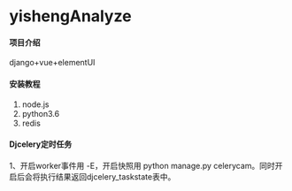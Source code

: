 # yishengAnalyze

#### 项目介绍
django+vue+elementUI

#### 安装教程

1. node.js
2. python3.6
3. redis

#### Djcelery定时任务
1、开启worker事件用 -E，开启快照用 python manage.py celerycam。同时开启后会将执行结果返回djcelery_taskstate表中。

